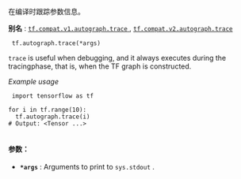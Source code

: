 在编译时跟踪参数信息。

**别名** : [ `tf.compat.v1.autograph.trace` ](/api_docs/python/tf/autograph/trace), [ `tf.compat.v2.autograph.trace` ](/api_docs/python/tf/autograph/trace)

```
 tf.autograph.trace(*args) 
```

 `trace`  is useful when debugging, and it always executes during the tracingphase, that is, when the TF graph is constructed.

*Example usage*

```
 import tensorflow as tf

for i in tf.range(10):
  tf.autograph.trace(i)
# Output: <Tensor ...>
 
```

#### 参数：
- **`*args`** : Arguments to print to  `sys.stdout` .
